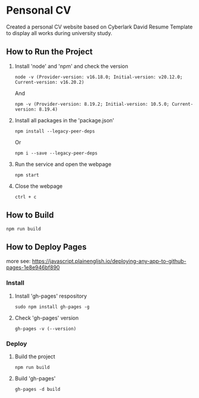 # Pensonal CV
Created a personal CV website based on Cyberlark David Resume Template to display all works during university study.

## How to Run the Project
1. Install 'node' and 'npm' and check the version
    ```shell
    node -v (Provider-version: v16.18.0; Initial-version: v20.12.0; Current-version: v16.20.2)
    ```
    And
    ```shell
    npm -v (Provider-version: 8.19.2; Initial-version: 10.5.0; Current-version: 8.19.4)
    ```

2. Install all packages in the 'package.json'
    ```shell
    npm install --legacy-peer-deps
    ```
    Or
    ```shell
    npm i --save --legacy-peer-deps
    ```

3. Run the service and open the webpage
    ```shell
    npm start
    ```
   
4. Close the webpage
    ```shell
    ctrl + c
    ```


## How to Build
```shell
npm run build
```


## How to Deploy Pages
more see: https://javascript.plainenglish.io/deploying-any-app-to-github-pages-1e8e946bf890
### Install
1. Install 'gh-pages' respository
    ```shell
    sudo npm install gh-pages -g
    ```
2. Check 'gh-pages' version
    ```shell
    gh-pages -v (--version)
    ```

### Deploy 
1. Build the project
    ```shell
    npm run build
    ```

2. Build 'gh-pages'
    ```shell
    gh-pages -d build
    ```
